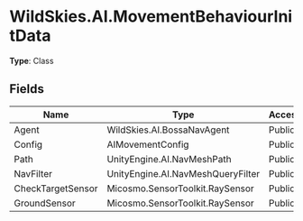 ﻿# WildSkies.AI.MovementBehaviourInitData

**Type**: Class

## Fields

| Name | Type | Access |
|------|------|--------|
| Agent | WildSkies.AI.BossaNavAgent | Public |
| Config | AIMovementConfig | Public |
| Path | UnityEngine.AI.NavMeshPath | Public |
| NavFilter | UnityEngine.AI.NavMeshQueryFilter | Public |
| CheckTargetSensor | Micosmo.SensorToolkit.RaySensor | Public |
| GroundSensor | Micosmo.SensorToolkit.RaySensor | Public |

